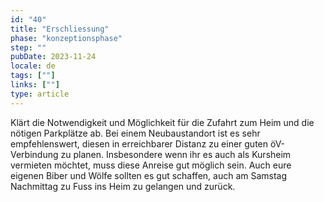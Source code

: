 ```yaml
---
id: "40"
title: "Erschliessung"
phase: "konzeptionsphase"
step: ""
pubDate: 2023-11-24
locale: de
tags: [""]
links: [""]
type: article
---
```


Klärt die Notwendigkeit und Möglichkeit für die Zufahrt zum Heim und die nötigen Parkplätze ab. Bei einem Neubaustandort ist es sehr empfehlenswert, diesen in erreichbarer Distanz zu einer guten öV-Verbindung zu planen. Insbesondere wenn ihr es auch als Kursheim vermieten möchtet, muss diese Anreise gut möglich sein. Auch eure eigenen Biber und Wölfe sollten es gut schaffen, auch am Samstag Nachmittag zu Fuss ins Heim zu gelangen und zurück.

